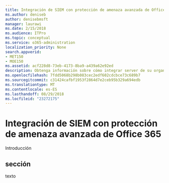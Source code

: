 ```yaml
---
title: Integración de SIEM con protección de amenaza avanzada de Office 365
ms.author: deniseb
author: denisebmsft
manager: laurawi
ms.date: 2/15/2018
ms.audience: ITPro
ms.topic: conceptual
ms.service: o365-administration
localization_priority: None
search.appverid:
- MET150
- MOE150
ms.assetid: acf228d8-73eb-4173-8ba9-a439a62e92ed
description: Obtenga información sobre cómo integrar server de su organización SIEM con protección de amenaza avanzada de Office 365.
ms.openlocfilehash: 7fdd5068b298b083cec2edf602cdcbce73c689b7
ms.sourcegitcommit: c31424cafbf1953f2864d7e2ceb95b329a694edb
ms.translationtype: MT
ms.contentlocale: es-ES
ms.lasthandoff: 08/29/2018
ms.locfileid: "23272175"
---
```

# <a name="siem-integration-with-office-365-advanced-threat-protection"></a>Integración de SIEM con protección de amenaza avanzada de Office 365

Introducción
  
## <a name="section"></a>sección

texto
  

